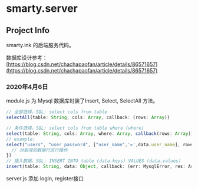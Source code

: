 # smarty.server

## Project Info

smarty.ink 的后端服务代码。

数据库设计参考：[https://blog.csdn.net/chachapaofan/article/details/86571657](https://blog.csdn.net/chachapaofan/article/details/86571657)

### 2020年4月6日

module.js 为 Mysql 数据库封装了Insert, Select, SelectAll 方法。

```js
// 全部选择，SQL: select cols from table
selectAll(table: String, cols: Array, callback: (rows: Array))

// 条件选择，SQL: select cols from table where (where)
select(table: String, cols: Array, where: Array, callback(rows: Array))
// example:
select("users", "user_password", ["user_name",'=',data.user_name], rows=>{
  // 对取得的数据行进行操作
})
// 插入数据，SQL: INSERT INTO table (data.keys) VALUES (data.values)
insert(table: String, data: Object, callback: (err: MysqlError, res: Arrar))
```

server.js 添加 login, register接口
